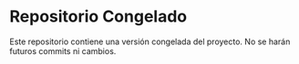 # Repositorio Congelado

Este repositorio contiene una versión congelada del proyecto. No se harán futuros commits ni cambios.
